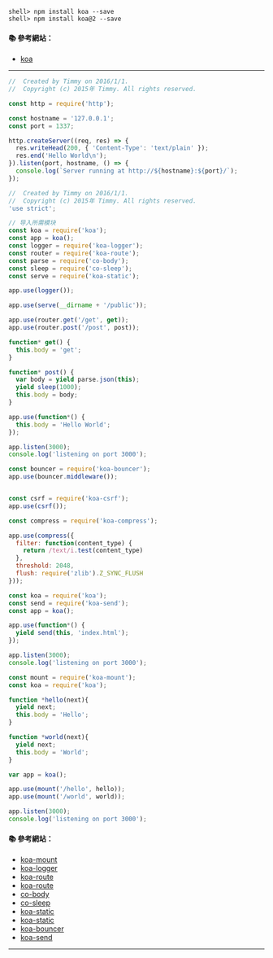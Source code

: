 
```
shell> npm install koa --save
shell> npm install koa@2 --save
```

#### :books: 參考網站：
- [koa](http://koajs.com/)

---

```js
//  Created by Timmy on 2016/1/1.
//  Copyright (c) 2015年 Timmy. All rights reserved.

const http = require('http');

const hostname = '127.0.0.1';
const port = 1337;

http.createServer((req, res) => {
  res.writeHead(200, { 'Content-Type': 'text/plain' });
  res.end('Hello World\n');
}).listen(port, hostname, () => {
  console.log(`Server running at http://${hostname}:${port}/`);
});
```


```js
//  Created by Timmy on 2016/1/1.
//  Copyright (c) 2015年 Timmy. All rights reserved.
'use strict';

// 导入所需模块
const koa = require('koa');
const app = koa();
const logger = require('koa-logger');
const router = require('koa-route');
const parse = require('co-body');
const sleep = require('co-sleep');
const serve = require('koa-static');

app.use(logger());

app.use(serve(__dirname + '/public'));

app.use(router.get('/get', get));
app.use(router.post('/post', post));

function* get() {
  this.body = 'get';
}

function* post() {
  var body = yield parse.json(this);
  yield sleep(1000);
  this.body = body; 
}

app.use(function*() {
  this.body = 'Hello World';
});

app.listen(3000);
console.log('listening on port 3000');

```

```js
const bouncer = require('koa-bouncer');
app.use(bouncer.middleware());


const csrf = require('koa-csrf');
app.use(csrf());

```

```js
const compress = require('koa-compress');

app.use(compress({
  filter: function(content_type) {
    return /text/i.test(content_type)
  },
  threshold: 2048,
  flush: require('zlib').Z_SYNC_FLUSH
}));

```

```js
const koa = require('koa');
const send = require('koa-send');
const app = koa();

app.use(function*() {
  yield send(this, 'index.html');
});

app.listen(3000);
console.log('listening on port 3000');
```

```js
const mount = require('koa-mount');
const koa = require('koa');

function *hello(next){
  yield next;
  this.body = 'Hello';
}

function *world(next){
  yield next;
  this.body = 'World';
}

var app = koa();

app.use(mount('/hello', hello));
app.use(mount('/world', world));

app.listen(3000);
console.log('listening on port 3000');
```
#### :books: 參考網站：
- [koa-mount](https://github.com/koajs/mount)
- [koa-logger](https://www.npmjs.com/package/koa-logger)
- [koa-route](https://www.npmjs.com/package/koa-route)
- [koa-route](https://github.com/alexmingoia/koa-router)
- [co-body](https://www.npmjs.com/package/co-body)
- [co-sleep](https://www.npmjs.com/package/co-sleep)
- [koa-static](https://www.npmjs.com/package/koa-static)
- [koa-static](https://github.com/koajs/static)
- [koa-bouncer](https://github.com/danneu/koa-bouncer)
- [koa-send](https://github.com/koajs/send)

---
